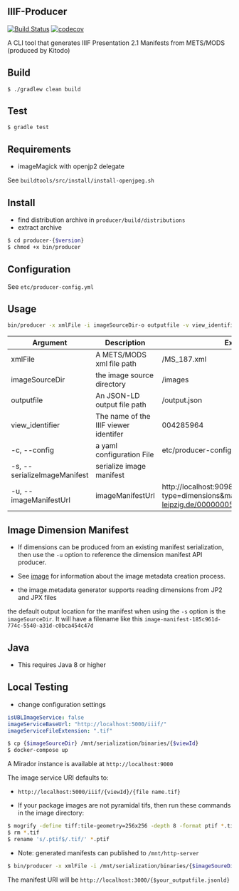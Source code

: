 ## IIIF-Producer

[![Build Status](https://travis-ci.org/ubleipzig/iiif-producer.png?branch=master)](https://travis-ci.org/ubleipzig/iiif-producer)
[![codecov](https://codecov.io/gh/ubleipzig/iiif-producer/branch/master/graph/badge.svg)](https://codecov.io/gh/ubleipzig/iiif-producer)

A CLI tool that generates IIIF Presentation 2.1 Manifests from METS/MODS (produced by Kitodo)

## Build
`$ ./gradlew clean build`

## Test
`$ gradle test`

## Requirements
* imageMagick with openjp2 delegate

See `buildtools/src/install/install-openjpeg.sh`

## Install
* find distribution archive in `producer/build/distributions`
* extract archive
```bash
$ cd producer-{$version}
$ chmod +x bin/producer
```
## Configuration
See `etc/producer-config.yml`

## Usage
```bash
bin/producer -x xmlFile -i imageSourceDir-o outputfile -v view_identifier -c configFile [-s]
```

| Argument | Description | Example     |
| -------- | ----------- | ----------- |
| xmlFile  | A METS/MODS xml file path | /MS_187.xml |
| imageSourceDir | the image source directory | /images |
| outputfile | An JSON-LD output file path | /output.json |
| view_identifier | The name of the IIIF viewer identifer | 004285964 | 
| -c, --config | a yaml configuration File | etc/producer-config.yml |
| -s, --serializeImageManifest | serialize image manifest | |
| -u, --imageManifestUrl | imageManifestUrl | http://localhost:9098/extractor?type=dimensions&manifest=https://iiif.ub.uni-leipzig.de/0000000504/manifest.json |

## Image Dimension Manifest
* If dimensions can be produced from an existing manifest serialization, then use the `-u` option to reference the dimension manifest API producer.

* See [image](https://github.com/ubleipzig/image) for information about the image metadata creation process.
* the image.metadata generator supports reading dimensions from JP2 and JPX files

the default output location for the manifest when using the `-s` option is the `imageSourceDir`.
It will have a filename like this `image-manifest-185c961d-774c-5540-a31d-c0bca454c47d` 
   
## Java
* This requires Java 8 or higher

## Local Testing

* change configuration settings

 ```yaml
 isUBLImageService: false
 imageServiceBaseUrl: "http://localhost:5000/iiif/"
 imageServiceFileExtension: ".tif"
 ```
```bash
$ cp {$imageSourceDir} /mnt/serialization/binaries/{$viewId}
$ docker-compose up
```
A Mirador instance is available at 
`http://localhost:9000`

The image service URI defaults to:
 * `http://localhost:5000/iiif/{viewId}/{file name.tif}`

* If your package images are not pyramidal tifs, then run these commands in the image directory:
```bash
$ mogrify -define tiff:tile-geometry=256x256 -depth 8 -format ptif *.tif
$ rm *.tif
$ rename 's/.ptif$/.tif/' *.ptif
```
* Note: generated manifests can published to `/mnt/http-server`
```bash
$ bin/producer -x xmlFile -i /mnt/serialization/binaries/{$imageSoureDir} -o /mnt/http-server/outputfile -v {$imageSoureDir} -c configFile [-s]
``` 
The manifest URI will be `http://localhost:3000/{$your_outputfile.jsonld}`
